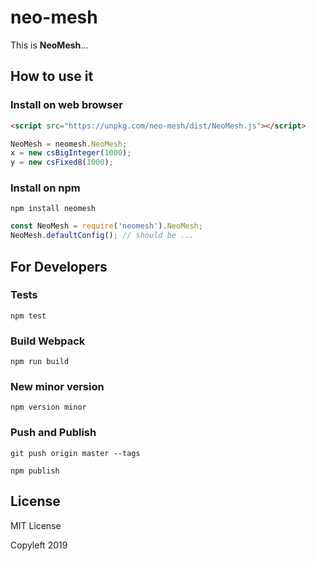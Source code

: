 # neo-mesh

This is **NeoMesh**...

## How to use it

### Install on web browser

```html
<script src="https://unpkg.com/neo-mesh/dist/NeoMesh.js"></script>
```

```js
NeoMesh = neomesh.NeoMesh;
x = new csBigInteger(1000);
y = new csFixed8(1000);
```

### Install on npm

`npm install neomesh`

```js
const NeoMesh = require('neomesh').NeoMesh;
NeoMesh.defaultConfig(); // should be ...
```

## For Developers

### Tests

`npm test`

### Build Webpack

`npm run build`

### New minor version

`npm version minor`

### Push and Publish

`git push origin master --tags`

`npm publish`

## License

MIT License

Copyleft 2019
